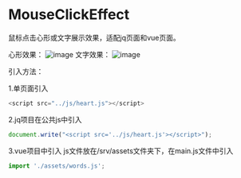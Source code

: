 # MouseClickEffect
鼠标点击心形或文字展示效果，适配jq页面和vue页面。

心形效果：
![image](https://img-blog.csdnimg.cn/20201012223804526.png)
文字效果：
![image](https://img-blog.csdnimg.cn/20201012223804524.png)


引入方法：

1.单页面引入
```javascript
<script src="../js/heart.js"></script>
```

2.jq项目在公共js中引入
```javascript
document.write("<script src='../js/heart.js'></script>");
```

3.vue项目中引入
js文件放在/srv/assets文件夹下，在main.js文件中引入
```javascript
import './assets/words.js';
```
